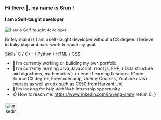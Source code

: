 ### Hi there 👋, my name is Srun !
#### I am a Self-taught developer.
 
![I am a Self-taught developer.](https://raw.githubusercontent.com/WANGZUNN/WANGZUNN/main/banner.png?token=AVSGG6PSDVNBLRRSRN5UNTTBTO6C2)

Brifely main()
{
I am a self-taught developer without a CS degree. I believe in baby step and hard-work to reach my goal.

Skills:  C / C++ / Python / HTML / CSS

- 🔭 I’m currently working on building my own portfolio 
- 🌱 I’m currently learning Java,Javascript, react js, PHP, ( Data structure and algorithms, mathematics ) << endl;
Learning Resource (Open Source CS degree, Freecodecamp, Udemy Courses, Youtube crash courses as well as edx such as CS50 from Harvard Uni;
- 🤔 I’m looking for help with Web Internship opportunity 
- 📫 How to reach me: https://www.linkedin.com/in/veng-srun/ 
return 0; }

[<img src='https://cdn.jsdelivr.net/npm/simple-icons@3.0.1/icons/linkedin.svg' alt='linkedin' height='40'>](https://www.linkedin.com/in/veng-srun/)  

